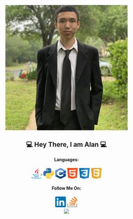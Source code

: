 

<div align="center">
<a href="https://github.com/alanngo/alanngo">
  <img src=https://github.com/alanngo/alanngo/blob/master/src/me2.jpg?raw=true" width="400px" />
</a>

  
## 💻 Hey There, I am Alan 💻
#### Languages:
<img src = "https://github.com/alanngo/alanngo/blob/master/src/java.png?raw=true" width ="35px" height="35px">
<img src = "https://github.com/alanngo/alanngo/blob/master/src/python.png?raw=true" width ="35px" height="35px">
<img src = "https://github.com/alanngo/alanngo/blob/master/src/cpp.png?raw=true" width ="35px" height="35px">
<img src = "https://github.com/alanngo/alanngo/blob/master/src/html.png?raw=true" width ="35px" height="35px">
<img src = "https://github.com/alanngo/alanngo/blob/master/src/css.png?raw=true" width ="35px" height="35px">
<img src = "https://github.com/alanngo/alanngo/blob/master/src/javascript.png?raw=true" width ="35px" height="35px">

#### Follow Me On:
<a href="https://www.linkedin.com/in/alan-ngo-77338a150/">
<img src ="https://github.com/alanngo/alanngo/blob/master/src/linkedin.png?raw=true" width ="35px" height="35px"></a>
<a href = "https://stackoverflow.com/users/12383616/alan">
<img src = "https://github.com/alanngo/alanngo/blob/master/src/stackoverflow.jpg?raw=true" width ="35px" height="35px"></a>
<br>
<!-- If you forked this repo, Change the username as yours -->
<a href="https://github.com/gurusabarish/gurusabarish">
  <img align="center" src="https://github-readme-stats.vercel.app/api?username=alanngo&show_icons=true&theme=dark" />
</a>
<br>
</div>